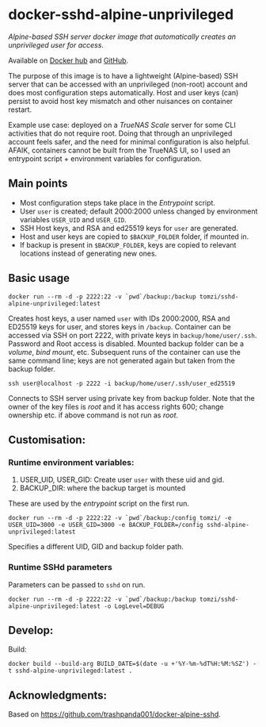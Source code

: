 # docker-sshd-alpine-unprivileged
*Alpine-based SSH server docker image that automatically creates an unprivileged user for access.*

Available on [Docker hub](https://hub.docker.com/repository/docker/tomzi/sshd-alpine-unprivileged) and [GitHub](https://github.com/zEdS15B3GCwq/docker-sshd-alpine-unprivileged).

The purpose of this image is to have a lightweight (Alpine-based) SSH server that can be accessed with an unprivileged (non-root) account and does most configuration steps automatically. Host and user keys (can) persist to avoid host key mismatch and other nuisances on container restart.

Example use case: deployed on a *TrueNAS Scale* server for some CLI activities that do not require root. Doing that through an unprivileged account feels safer, and the need for minimal configuration is also helpful. AFAIK, containers cannot be built from the TrueNAS UI, so I used an entrypoint script + environment variables for configuration.

## Main points

- Most configuration steps take place in the *Entrypoint* script.
- User `user` is created; default 2000:2000 unless changed by environment variables `USER_UID` and `USER_GID`.
- SSH Host keys, and RSA and ed25519 keys for `user` are generated.
- Host and user keys are copied to `$BACKUP_FOLDER` folder, if mounted in.
- If backup is present in `$BACKUP_FOLDER`, keys are copied to relevant locations instead of generating new ones.

## Basic usage

```
docker run --rm -d -p 2222:22 -v `pwd`/backup:/backup tomzi/sshd-alpine-unprivileged:latest
```

Creates host keys, a user named `user` with IDs 2000:2000, RSA and ED25519 keys for user, and stores keys in `/backup`. Container can be accessed via SSH on port 2222, with private keys in `backup/home/user/.ssh`. Password and Root access is disabled. Mounted backup folder can be a *volume*, *bind mount*, etc. Subsequent runs of the container can use the same command line; keys are not generated again but taken from the backup folder.

```
ssh user@localhost -p 2222 -i backup/home/user/.ssh/user_ed25519
```

Connects to SSH server using private key from backup folder. Note that the owner of the key files is *root* and it has access rights 600; change ownership etc. if above command is not run as *root*.

## Customisation:

### Runtime environment variables:

1. USER_UID, USER_GID: Create user `user` with these uid and gid.
2. BACKUP_DIR: where the backup target is mounted

These are used by the *entrypoint* script on the first run.

```
docker run --rm -d -p 2222:22 -v `pwd`/backup:/config tomzi/ -e USER_UID=3000 -e USER_GID=3000 -e BACKUP_FOLDER=/config sshd-alpine-unprivileged:latest
```

Specifies a different UID, GID and backup folder path.

### Runtime SSHd parameters

Parameters can be passed to `sshd` on run.

```
docker run --rm -d -p 2222:22 -v `pwd`/backup:/backup tomzi/sshd-alpine-unprivileged:latest -o LogLevel=DEBUG
```

## Develop:

Build:

```
docker build --build-arg BUILD_DATE=$(date -u +'%Y-%m-%dT%H:%M:%SZ') -t sshd-alpine-unprivileged:latest .
```

## Acknowledgments:

Based on https://github.com/trashpanda001/docker-alpine-sshd.